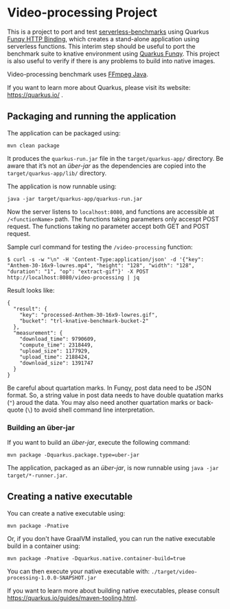 # Video-processing Project

This is a project to port and test [serverless-benchmarks](https://github.com/spcl/serverless-benchmarks) using Quarkus
[Funqy HTTP Binding](https://quarkus.io/guides/funqy-http), which creates a stand-alone application using serverless functions.
This interim step should be useful to port the benchmark suite to knative environment using [Quarkus Funqy](https://quarkus.io/guides/funqy).
This project is also useful to verify if there is any problems to build into native images.

Video-processing benchmark uses [FFmpeg Java](https://github.com/bramp/ffmpeg-cli-wrapper).

If you want to learn more about Quarkus, please visit its website: https://quarkus.io/ .

## Packaging and running the application

The application can be packaged using:
```shell script
mvn clean package
```
It produces the `quarkus-run.jar` file in the `target/quarkus-app/` directory.
Be aware that it’s not an _über-jar_ as the dependencies are copied into the `target/quarkus-app/lib/` directory.

The application is now runnable using:
```shell script
java -jar target/quarkus-app/quarkus-run.jar
```

Now the server listens to `localhost:8080`, and functions are accessible at `/<functionName>` path. 
The functions taking parameters only accespt POST request. The functions taking no parameter accept both GET and POST request.

Sample curl command for testing the `/video-processing` function:

```
$ curl -s -w "\n" -H 'Content-Type:application/json' -d '{"key": "Anthem-30-16x9-lowres.mp4", "height": "128", "width": "128", "duration": "1", "op": "extract-gif"}' -X POST http://localhost:8080/video-processing | jq
```
Result looks like:
```
{
  "result": {
    "key": "processed-Anthem-30-16x9-lowres.gif",
    "bucket": "trl-knative-benchmark-bucket-2"
  },
  "measurement": {
    "download_time": 9790609,
    "compute_time": 2318449,
    "upload_size": 1177929,
    "upload_time": 2188424,
    "download_size": 1391747
  }
}
```

Be careful about quartation marks. In Funqy, post data need to be JSON format. So, a string value in post data needs to have double quatation marks (`"`)
aroud the data. You may also need another quartation marks or back-quote (`\`) to avoid shell command line interpretation.

### Building an über-jar
If you want to build an _über-jar_, execute the following command:
```shell script
mvn package -Dquarkus.package.type=uber-jar
```

The application, packaged as an _über-jar_, is now runnable using `java -jar target/*-runner.jar`.

## Creating a native executable

You can create a native executable using: 
```shell script
mvn package -Pnative
```

Or, if you don't have GraalVM installed, you can run the native executable build in a container using: 
```shell script
mvn package -Pnative -Dquarkus.native.container-build=true
```

You can then execute your native executable with: `./target/video-processing-1.0.0-SNAPSHOT.jar`

If you want to learn more about building native executables, please consult https://quarkus.io/guides/maven-tooling.html.
